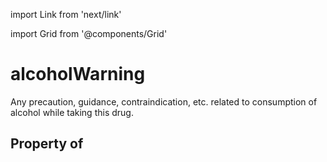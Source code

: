 import Link from 'next/link'
  
import Grid from '@components/Grid'

# alcoholWarning

Any precaution, guidance, contraindication, etc. related to consumption of alcohol while taking this drug.

## Property of



